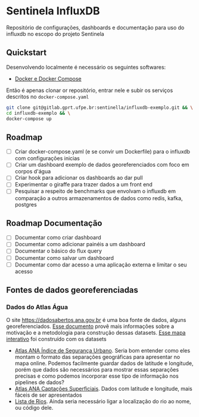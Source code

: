 # Sentinela InfluxDB

Repositório de configurações, dashboards e documentação para uso do influxdb
no escopo do projeto Sentinela

## Quickstart

Desenvolvendo localmente é necessário os seguintes softwares:

- [Docker e Docker Compose](/#)

Então é apenas clonar or repositório, entrar nele e subir os serviços descritos
no `docker-compose.yaml`

```bash
git clone git@gitlab.gprt.ufpe.br:sentinella/influxdb-exemplo.git && \
cd influxdb-exemplo && \
docker-compose up
```

## Roadmap

- [ ] Criar docker-compose.yaml (e se convir um Dockerfile) para o influxdb com configurações inicias
- [ ] Criar um dashboard exemplo de dados georeferenciados com foco em corpos d'água
- [ ] Criar hook para adicionar os dashboards ao dar pull
- [ ] Experimentar o giraffe para trazer dados a um front end
- [ ] Pesquisar a respeito de benchmarks que envolvam o influxdb em comparação a outros armazenamentos de dados como redis, kafka, postgres

## Roadmap Documentação

- [ ] Documentar como criar dashboard
- [ ] Documentar como adicionar painéis a um dashboard
- [ ] Documentar o básico do flux query
- [ ] Documentar como salvar um dashboard
- [ ] Documentar como dar acesso a uma aplicação externa e limitar o seu acesso

## Fontes de dados georeferenciadas

### Dados do Atlas Água

O site <https://dadosabertos.ana.gov.br> é uma boa fonte de dados, alguns georeferenciados.
[Esse documento](https://biblioteca.ana.gov.br/sophia_web/asp/download.asp?codigo=151307&tipo_midia=2&iIndexSrv=1&iUsuario=0&obra=90683&tipo=1&iBanner=0&iIdioma=0) provê mais informações sobre a motivação e a metodologia para construção dessas datasets.
[Esse mapa interativo](https://portal1.snirh.gov.br/ana/apps/webappviewer/index.html?id=9533a92615b84880b6a7263b6568708b) foi construído com os datasets

- [Atlas ANA Índice de Segurança Urbano](https://dadosabertos.ana.gov.br/maps/897b12b3081c49678a1b2161c372b70c). Seria bom entender como eles montam o formato das separações geográficas para apresentar no mapa online. Podemos facilmente guardar dados de latitude e longitude, porém que dados são necessários para mostrar essas separações precisas e como podemos incorporar esse tipo de informação nos pipelines de dados?
- [Atlas ANA Captações Superficiais](https://dadosabertos.ana.gov.br/datasets/c8de123becba42e8b058659f3ce632af_1/explore?location=-14.548350%2C-52.659750%2C4.53). Dados com latitude e longitude, mais fáceis de ser apresentados
- [Lista de Rios](https://www.arcgis.com/home/item.html?id=4577e60f14284963aa6fafbe36a2b7d4). Ainda seria necessário ligar a localização do rio ao nome, ou código dele.
